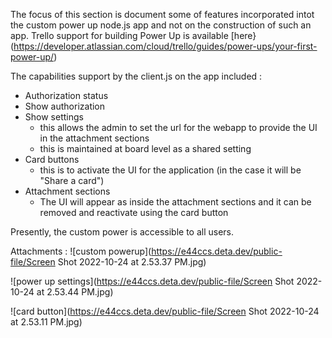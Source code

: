 The focus of this section is document some of features incorporated intot the custom power up node.js app and not on the construction of such an app. Trello support for building Power Up is available [here}(https://developer.atlassian.com/cloud/trello/guides/power-ups/your-first-power-up/)

The capabilities support by the client.js on the app included :
- Authorization status
- Show authorization
- Show settings
  - this allows the admin to set the url for the webapp to provide the UI in the attachment sections
  - this is maintained at board level as a shared setting
- Card buttons
  - this is to activate the UI for the application (in the case it will be "Share a card")
- Attachment sections
  - The UI will appear as inside the attachment sections and it can be removed and reactivate using the card button

Presently, the custom power is accessible to all users. 

Attachments :
![custom powerup](https://e44ccs.deta.dev/public-file/Screen Shot 2022-10-24 at 2.53.37 PM.jpg)

![power up settings](https://e44ccs.deta.dev/public-file/Screen Shot 2022-10-24 at 2.53.44 PM.jpg)

![card button](https://e44ccs.deta.dev/public-file/Screen Shot 2022-10-24 at 2.53.11 PM.jpg)
